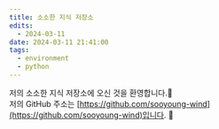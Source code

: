 ```yaml
---
title: 소소한 지식 저장소
edits:
  - 2024-03-11
date: 2024-03-11 21:41:00
tags:
  - environment
  - python
---
```


저의 소소한 지식 저장소에 오신 것을 환영합니다.👋 <br>
저의 GitHub 주소는 [https://github.com/sooyoung-wind](https://github.com/sooyoung-wind)입니다. 🥰

